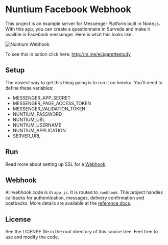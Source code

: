 # Nuntium Facebook Webhook

This project is an example server for Messenger Platform built in Node.js. With this app, you can create a questionnaire in Surveda and make it availble in Facebook messenger. Here is what this looks like:

![Nuntium Webhook](https://github.com/ICTatRTI/nuntium-fb-webhook/wiki/images/webhook.png)

To see this in action click here: http://m.me/ecigarettestudy

## Setup

The easiest way to get this thing going is to run it on heroku. You'll need to define these variables:

* MESSENGER_APP_SECRET
* MESSENGER_PAGE_ACCESS_TOKEN
* MESSENGER_VALIDATION_TOKEN
* NUNTIUM_PASSWORD
* NUNTIUM_URL
* NUNTIUM_USERNAME
* NUNTIUM_APPLICATION
* SERVER_URL

## Run

Read more about setting up SSL for a [Webhook](https://developers.facebook.com/docs/graph-api/webhooks#setup).

## Webhook

All webhook code is in `app.js`. It is routed to `/webhook`. This project handles callbacks for authentication, messages, delivery confirmation and postbacks. More details are available at the [reference docs](https://developers.facebook.com/docs/messenger-platform/webhook-reference).


## License

See the LICENSE file in the root directory of this source tree. Feel free to use and modify the code.

